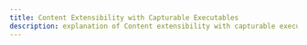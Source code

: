 ```yaml
---
title: Content Extensibility with Capturable Executables
description: explanation of Content extensibility with capturable executables with surveilr.
---
```

